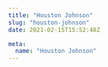 ```yaml
---
title: "Houston Johnson"
slug: "houston-johnson"
date: 2021-02-15T15:52:48Z

meta:
  name: "Houston Johnson"
---
```


